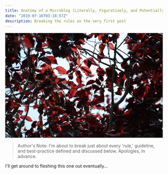 ```yaml
---
title: Anatomy of a Microblog (Literally, Figuratively, and Potentially)
date: "2019-07-16T03:18:57Z"
description: Breaking the rules on the very first post
---
```


![Avila](./avila.jpg)

> Author's Note: I'm about to break just about every 'rule,' guideline, and best-practice defined and discussed below. Apologies, in advance.

I'll get around to fleshing this one out eventually...